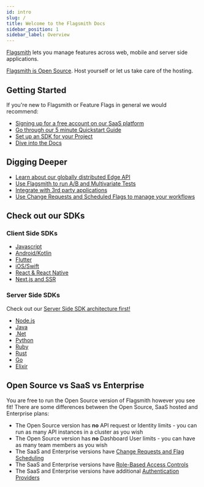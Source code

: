 ```yaml
---
id: intro
slug: /
title: Welcome to the Flagsmith Docs
sidebar_position: 1
sidebar_label: Overview
---
```


[Flagsmith](https://flagsmith.com/) lets you manage features across web, mobile and server side applications.

[Flagsmith is Open Source](https://github.com/Flagsmith). Host yourself or let us take care of the hosting.

## Getting Started

If you're new to Flagsmith or Feature Flags in general we would recommend:

- [Signing up for a free account on our SaaS platform](https://app.flagsmith.com/signup)
- [Go through our 5 minute Quickstart Guide](quickstart.md)
- [Set up an SDK for your Project](clients/overview.md)
- [Dive into the Docs](basic-features/overview.md)

## Digging Deeper

- [Learn about our globally distributed Edge API](advanced-use/edge-api.md)
- [Use Flagsmith to run A/B and Multivariate Tests](advanced-use/ab-testing.md)
- [Integrate with 3rd party applications](integrations/overview.md)
- [Use Change Requests and Scheduled Flags to manage your workflows](advanced-use/change-requests.md)

## Check out our SDKs

### Client Side SDKs

- [Javascript](/clients/javascript)
- [Android/Kotlin](/clients/android)
- [Flutter](/clients/flutter)
- [iOS/Swift](/clients/ios)
- [React & React Native](/clients/react)
- [Next.js and SSR](/clients/next-ssr)

### Server Side SDKs

Check out our [Server Side SDK architecture first!](clients/overview.md)

- [Node.js](/clients/server-side)
- [Java](/clients/server-side)
- [.Net](/clients/server-side)
- [Python](/clients/server-side)
- [Ruby](/clients/server-side)
- [Rust](/clients/server-side)
- [Go](/clients/server-side)
- [Elixir](/clients/server-side)

## Open Source vs SaaS vs Enterprise

You are free to run the Open Source version of Flagsmith however you see fit! There are some differences between the
Open Source, SaaS hosted and Enterprise plans:

- The Open Source version has **no** API request or Identity limits - you can run as many API instances in a cluster as
  you wish
- The Open Source version has **no** Dashboard User limits - you can have as many team members as you wish
- The SaaS and Enterprise versions have [Change Requests and Flag Scheduling](advanced-use/change-requests.md)
- The SaaS and Enterprise versions have [Role-Based Access Controls](advanced-use/permissions.md)
- The SaaS and Enterprise versions have additional [Authentication Providers](/enterprise-edition)
